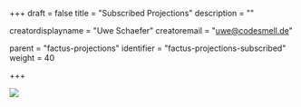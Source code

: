 +++
draft = false
title = "Subscribed Projections"
description = ""


creatordisplayname = "Uwe Schaefer"
creatoremail = "uwe@codesmell.de"


parent = "factus-projections"
identifier = "factus-projections-subscribed"
weight = 40

+++

![](../ph_s.png)

